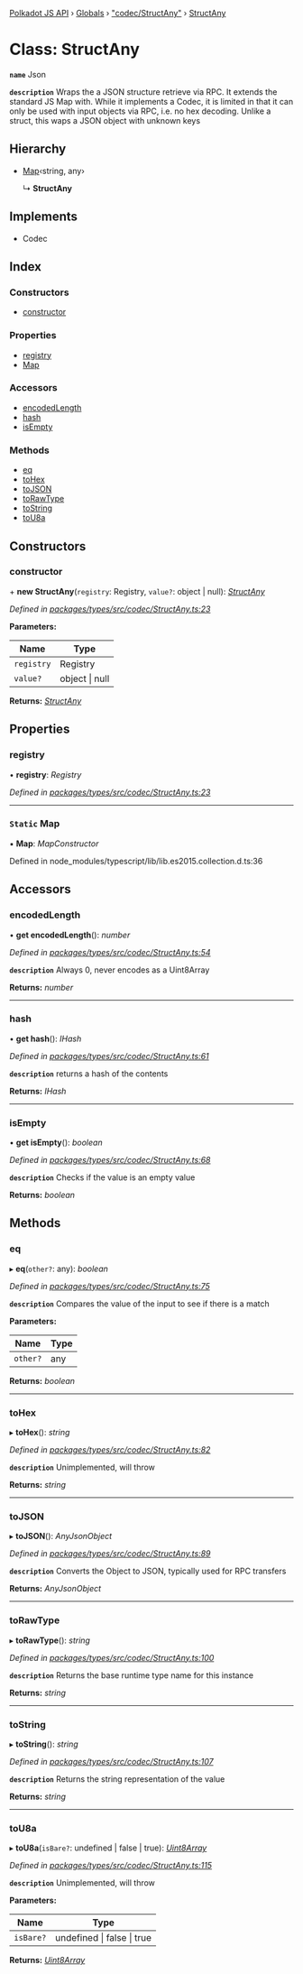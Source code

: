 [Polkadot JS API](../README.md) › [Globals](../globals.md) › ["codec/StructAny"](../modules/_codec_structany_.md) › [StructAny](_codec_structany_.structany.md)

# Class: StructAny

**`name`** Json

**`description`** 
Wraps the a JSON structure retrieve via RPC. It extends the standard JS Map with. While it
implements a Codec, it is limited in that it can only be used with input objects via RPC,
i.e. no hex decoding. Unlike a struct, this waps a JSON object with unknown keys

## Hierarchy

* [Map](_codec_struct_.struct.md#static-map)‹string, any›

  ↳ **StructAny**

## Implements

* Codec

## Index

### Constructors

* [constructor](_codec_structany_.structany.md#constructor)

### Properties

* [registry](_codec_structany_.structany.md#registry)
* [Map](_codec_structany_.structany.md#static-map)

### Accessors

* [encodedLength](_codec_structany_.structany.md#encodedlength)
* [hash](_codec_structany_.structany.md#hash)
* [isEmpty](_codec_structany_.structany.md#isempty)

### Methods

* [eq](_codec_structany_.structany.md#eq)
* [toHex](_codec_structany_.structany.md#tohex)
* [toJSON](_codec_structany_.structany.md#tojson)
* [toRawType](_codec_structany_.structany.md#torawtype)
* [toString](_codec_structany_.structany.md#tostring)
* [toU8a](_codec_structany_.structany.md#tou8a)

## Constructors

###  constructor

\+ **new StructAny**(`registry`: Registry, `value?`: object | null): *[StructAny](_codec_structany_.structany.md)*

*Defined in [packages/types/src/codec/StructAny.ts:23](https://github.com/polkadot-js/api/blob/8210c708ac/packages/types/src/codec/StructAny.ts#L23)*

**Parameters:**

Name | Type |
------ | ------ |
`registry` | Registry |
`value?` | object &#124; null |

**Returns:** *[StructAny](_codec_structany_.structany.md)*

## Properties

###  registry

• **registry**: *Registry*

*Defined in [packages/types/src/codec/StructAny.ts:23](https://github.com/polkadot-js/api/blob/8210c708ac/packages/types/src/codec/StructAny.ts#L23)*

___

### `Static` Map

▪ **Map**: *MapConstructor*

Defined in node_modules/typescript/lib/lib.es2015.collection.d.ts:36

## Accessors

###  encodedLength

• **get encodedLength**(): *number*

*Defined in [packages/types/src/codec/StructAny.ts:54](https://github.com/polkadot-js/api/blob/8210c708ac/packages/types/src/codec/StructAny.ts#L54)*

**`description`** Always 0, never encodes as a Uint8Array

**Returns:** *number*

___

###  hash

• **get hash**(): *IHash*

*Defined in [packages/types/src/codec/StructAny.ts:61](https://github.com/polkadot-js/api/blob/8210c708ac/packages/types/src/codec/StructAny.ts#L61)*

**`description`** returns a hash of the contents

**Returns:** *IHash*

___

###  isEmpty

• **get isEmpty**(): *boolean*

*Defined in [packages/types/src/codec/StructAny.ts:68](https://github.com/polkadot-js/api/blob/8210c708ac/packages/types/src/codec/StructAny.ts#L68)*

**`description`** Checks if the value is an empty value

**Returns:** *boolean*

## Methods

###  eq

▸ **eq**(`other?`: any): *boolean*

*Defined in [packages/types/src/codec/StructAny.ts:75](https://github.com/polkadot-js/api/blob/8210c708ac/packages/types/src/codec/StructAny.ts#L75)*

**`description`** Compares the value of the input to see if there is a match

**Parameters:**

Name | Type |
------ | ------ |
`other?` | any |

**Returns:** *boolean*

___

###  toHex

▸ **toHex**(): *string*

*Defined in [packages/types/src/codec/StructAny.ts:82](https://github.com/polkadot-js/api/blob/8210c708ac/packages/types/src/codec/StructAny.ts#L82)*

**`description`** Unimplemented, will throw

**Returns:** *string*

___

###  toJSON

▸ **toJSON**(): *AnyJsonObject*

*Defined in [packages/types/src/codec/StructAny.ts:89](https://github.com/polkadot-js/api/blob/8210c708ac/packages/types/src/codec/StructAny.ts#L89)*

**`description`** Converts the Object to JSON, typically used for RPC transfers

**Returns:** *AnyJsonObject*

___

###  toRawType

▸ **toRawType**(): *string*

*Defined in [packages/types/src/codec/StructAny.ts:100](https://github.com/polkadot-js/api/blob/8210c708ac/packages/types/src/codec/StructAny.ts#L100)*

**`description`** Returns the base runtime type name for this instance

**Returns:** *string*

___

###  toString

▸ **toString**(): *string*

*Defined in [packages/types/src/codec/StructAny.ts:107](https://github.com/polkadot-js/api/blob/8210c708ac/packages/types/src/codec/StructAny.ts#L107)*

**`description`** Returns the string representation of the value

**Returns:** *string*

___

###  toU8a

▸ **toU8a**(`isBare?`: undefined | false | true): *[Uint8Array](_codec_raw_.raw.md#static-uint8array)*

*Defined in [packages/types/src/codec/StructAny.ts:115](https://github.com/polkadot-js/api/blob/8210c708ac/packages/types/src/codec/StructAny.ts#L115)*

**`description`** Unimplemented, will throw

**Parameters:**

Name | Type |
------ | ------ |
`isBare?` | undefined &#124; false &#124; true |

**Returns:** *[Uint8Array](_codec_raw_.raw.md#static-uint8array)*
